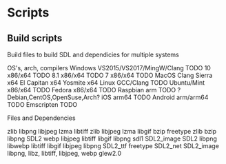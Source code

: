 Scripts
==================

Build scripts
------------------

Build files to build SDL and dependicies for multiple systems

OS's, arch, compilers
Windows VS2015/VS2017/MingW/Clang TODO
  10 x86/x64 TODO
  8.1 x86/x64 TODO
  7 x86/x64 TODO
MacOS Clang 
  Sierra x64
  El Capitan x64
  Yosmite x64
Linux GCC/Clang TODO
  Ubuntu/Mint x86/x64 TODO
  Fedora x86/x64 TODO
  Raspbian arm TODO
  ?Debian,CentOS,OpenSuse,Arch?
iOS arm64 TODO
Android arm/arm64 TODO
Emscripten TODO

Files and Dependencies


zlib
libpng
libjpeg
lzma
libtiff zlib libjpeg lzma
libgif
bzip
freetype zlib bzip libpng 
SDL2
webp libjpeg libtiff libgif libpng sdl1
SDL2_image SDL2 libpng libwebp libtiff libgif libjpeg libpng
SDL2_ttf freetype 
SDL2_net
SDL2_image libpng, libz, libtiff, libjpeg, webp
glew2.0

